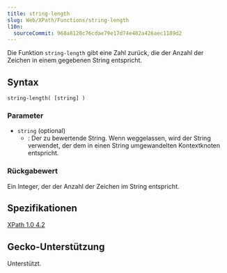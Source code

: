 ```yaml
---
title: string-length
slug: Web/XPath/Functions/string-length
l10n:
  sourceCommit: 968a8128c76cdae79e17d74e482a426aec1189d2
---
```


Die Funktion `string-length` gibt eine Zahl zurück, die der Anzahl der Zeichen in einem gegebenen String entspricht.

## Syntax

```plain
string-length( [string] )
```

### Parameter

- `string` (optional)
  - : Der zu bewertende String. Wenn weggelassen, wird der String verwendet, der dem in einen String umgewandelten Kontextknoten entspricht.

### Rückgabewert

Ein Integer, der der Anzahl der Zeichen im String entspricht.

## Spezifikationen

[XPath 1.0 4.2](https://www.w3.org/TR/1999/REC-xpath-19991116/#function-string-length)

## Gecko-Unterstützung

Unterstützt.

